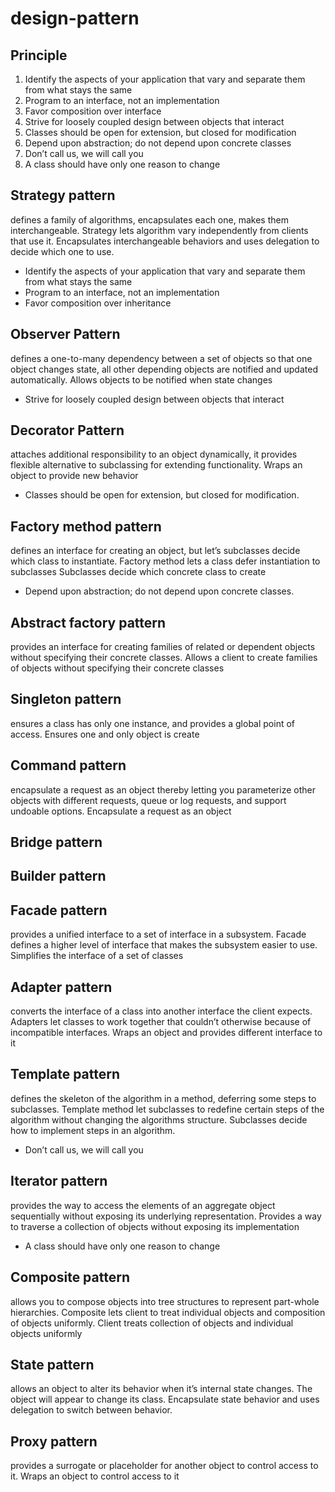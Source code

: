 # design-pattern

## Principle

1.	Identify the aspects of your application that vary and separate them from what stays the same
2.	Program to an interface, not an implementation
3.	Favor composition over interface
4.	Strive for loosely coupled design between objects that interact
5.	Classes should be open for extension, but closed for modification
6.	Depend upon abstraction; do not depend upon concrete classes
7.	Don’t call us, we will call you
8.	A class should have only one reason to change

## Strategy pattern 
defines a family of algorithms, encapsulates each one, makes them interchangeable. Strategy lets algorithm vary independently from clients that use it.
Encapsulates interchangeable behaviors and uses delegation to decide which one to use.
* Identify the aspects of your application that vary and separate them from what stays the same
* Program to an interface, not an implementation
* Favor composition over inheritance

## Observer Pattern 
defines a one-to-many dependency between a set of objects so that one object changes state, all other depending objects are notified and updated automatically.
Allows objects to be notified when state changes
* Strive for loosely coupled design between objects that interact

## Decorator Pattern 
attaches additional responsibility to an object dynamically, it provides flexible alternative to subclassing for extending functionality.
Wraps an object to provide new behavior
* Classes should be open for extension, but closed for modification.

## Factory method pattern 
defines an interface for creating an object, but let’s subclasses decide which class to instantiate. Factory method lets a class defer instantiation to subclasses
Subclasses decide which concrete class to create
* Depend upon abstraction; do not depend upon concrete classes.

## Abstract factory pattern 
provides an interface for creating families of related or dependent objects without specifying their concrete classes.
Allows a client to create families of objects without specifying their concrete classes

## Singleton pattern 
ensures a class has only one instance, and provides a global point of access.
Ensures one and only object is create

## Command pattern 
encapsulate a request as an object thereby letting you parameterize other objects with different requests, queue or log requests, and support undoable options.
Encapsulate a request as an object

## Bridge pattern 

## Builder pattern 

## Facade pattern 
provides a unified interface to a set of interface in a subsystem. Facade defines a higher level of interface that makes the subsystem easier to use. 
Simplifies the interface of a set of classes

## Adapter pattern 
converts the interface of a class into another interface the client expects. Adapters let classes to work together that couldn’t otherwise because of incompatible interfaces.
Wraps an object and provides different interface to it

## Template pattern 
defines the skeleton of the algorithm in a method, deferring some steps to subclasses. Template method let subclasses to redefine certain steps of the algorithm without changing the algorithms structure.
Subclasses decide how to implement steps in an algorithm.
* Don’t call us, we will call you

## Iterator pattern 
provides the way to access the elements of an aggregate object sequentially without exposing its underlying representation.
Provides a way to traverse a collection of objects without exposing its implementation
* A class should have only one reason to change

## Composite pattern 
allows you to compose objects into tree structures to represent part-whole hierarchies. Composite lets client to treat individual objects and composition of objects uniformly. 
Client treats collection of objects and individual objects uniformly

## State pattern 
allows an object to alter its behavior when it’s internal state changes. The object will appear to change its class.
Encapsulate state behavior and uses delegation to switch between behavior.

## Proxy pattern 
provides a surrogate or placeholder for another object to control access to it.
Wraps an object to control access to it
